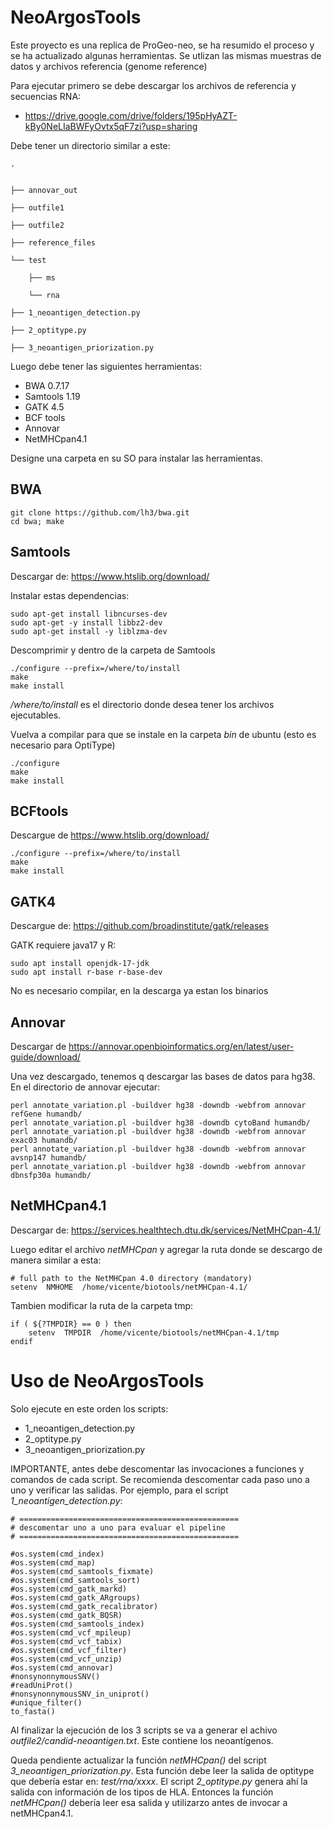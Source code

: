 # NeoArgosTools

Este proyecto es una replica de ProGeo-neo, se ha resumido el proceso y se ha actualizado algunas herramientas. Se utlizan las mismas muestras de datos y archivos referencia (genome reference)

Para ejecutar primero se debe descargar los archivos de referencia y secuencias RNA:
- https://drive.google.com/drive/folders/195pHyAZT-kBy0NeLIaBWFyOvtx5qF7zi?usp=sharing

Debe tener un directorio similar a este:

    .


    ├── annovar_out

    ├── outfile1

    ├── outfile2

    ├── reference_files

    └── test

        ├── ms

        └── rna

    ├── 1_neoantigen_detection.py

    ├── 2_optitype.py

    ├── 3_neoantigen_priorization.py



Luego debe tener las siguientes herramientas:
- BWA 0.7.17 
- Samtools 1.19 
- GATK 4.5 
- BCF tools 
- Annovar
- NetMHCpan4.1

Designe una carpeta en su SO para instalar las herramientas.

## BWA
```
git clone https://github.com/lh3/bwa.git
cd bwa; make
```

## Samtools
Descargar de: https://www.htslib.org/download/

Instalar estas dependencias:
```
sudo apt-get install libncurses-dev
sudo apt-get -y install libbz2-dev
sudo apt-get install -y liblzma-dev
```

Descomprimir y dentro de la carpeta de Samtools 
```
./configure --prefix=/where/to/install
make
make install
```

*/where/to/install* es el directorio donde desea tener los archivos ejecutables.  

Vuelva a compilar para que se instale en la carpeta *bin* de ubuntu (esto es necesario para OptiType)
```
./configure 
make
make install
```

## BCFtools

Descargue de https://www.htslib.org/download/

```
./configure --prefix=/where/to/install
make
make install
```

## GATK4

Descargue de: https://github.com/broadinstitute/gatk/releases

GATK requiere java17 y R:

```
sudo apt install openjdk-17-jdk
sudo apt install r-base r-base-dev
```

No es necesario compilar, en la descarga ya estan los binarios

## Annovar

Descargar de https://annovar.openbioinformatics.org/en/latest/user-guide/download/


Una vez descargado, tenemos q descargar las bases de datos para hg38. En el directorio de annovar ejecutar:

```
perl annotate_variation.pl -buildver hg38 -downdb -webfrom annovar refGene humandb/
perl annotate_variation.pl -buildver hg38 -downdb cytoBand humandb/
perl annotate_variation.pl -buildver hg38 -downdb -webfrom annovar exac03 humandb/ 
perl annotate_variation.pl -buildver hg38 -downdb -webfrom annovar avsnp147 humandb/ 
perl annotate_variation.pl -buildver hg38 -downdb -webfrom annovar dbnsfp30a humandb/
```

## NetMHCpan4.1

Descargar de: https://services.healthtech.dtu.dk/services/NetMHCpan-4.1/

Luego editar el archivo *netMHCpan* y agregar la ruta donde se descargo de manera similar a esta:

```
# full path to the NetMHCpan 4.0 directory (mandatory)
setenv	NMHOME	/home/vicente/biotools/netMHCpan-4.1/
```

Tambien modificar la ruta de la carpeta tmp:

```
if ( ${?TMPDIR} == 0 ) then
	setenv  TMPDIR  /home/vicente/biotools/netMHCpan-4.1/tmp
endif
```


# Uso de NeoArgosTools

Solo ejecute en este orden los scripts:

- 1_neoantigen_detection.py
- 2_optitype.py
- 3_neoantigen_priorization.py


IMPORTANTE, antes debe descomentar las invocaciones a funciones y comandos de cada script. Se recomienda descomentar cada paso uno a uno y verificar las salidas. Por ejemplo, para el script *1_neoantigen_detection.py*:

```
# =================================================
# descomentar uno a uno para evaluar el pipeline
# =================================================

#os.system(cmd_index)
#os.system(cmd_map)
#os.system(cmd_samtools_fixmate)
#os.system(cmd_samtools_sort)
#os.system(cmd_gatk_markd)
#os.system(cmd_gatk_ARgroups)
#os.system(cmd_gatk_recalibrator)
#os.system(cmd_gatk_BQSR)
#os.system(cmd_samtools_index)
#os.system(cmd_vcf_mpileup)
#os.system(cmd_vcf_tabix)
#os.system(cmd_vcf_filter)
#os.system(cmd_vcf_unzip)
#os.system(cmd_annovar)
#nonsynonnymousSNV()
#readUniProt()
#nonsynonnymousSNV_in_uniprot()
#unique_filter()
to_fasta()
```





Al finalizar la ejecución de los 3 scripts se va a generar el achivo *outfile2/candid-neoantigen.txt*. Este contiene los neoantígenos.

Queda pendiente actualizar la función *netMHCpan()* del script *3_neoantigen_priorization.py*. Esta función debe leer la salida de optitype que debería estar en: *test/rna/xxxx*. El script *2_optitype.py* genera ahí la salida con información de los tipos de HLA. Entonces la función *netMHCpan()* debería leer esa salida y utilizarzo antes de invocar a netMHCpan4.1.
